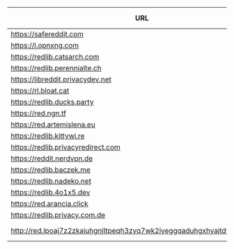 |URL|Network|Version|Location|Behind Cloudflare?|Comment|
|-|-|-|-|-|-|
|https://safereddit.com|WWW|v0.35.1|🇺🇸 US||SFW only|
|https://l.opnxng.com|WWW|v0.35.1|🇸🇬 SG|||
|https://redlib.catsarch.com|WWW|v0.35.1|🇺🇸 US|||
|https://redlib.perennialte.ch|WWW|v0.35.1|🇦🇺 AU|✅||
|https://libreddit.privacydev.net|WWW|v0.35.1|🇫🇷 FR|||
|https://rl.bloat.cat|WWW|v0.35.1|🇷🇴 RO|||
|https://redlib.ducks.party|WWW|v0.35.1|🇳🇱 NL|||
|https://red.ngn.tf|WWW|v0.35.1|🇹🇷 TR|||
|https://red.artemislena.eu|WWW|v0.35.1|🇩🇪 DE||Be crime do gay|
|https://redlib.kittywi.re|WWW|v0.35.1|🇫🇷 FR|||
|https://redlib.privacyredirect.com|WWW|v0.35.1|🇫🇮 FI|||
|https://reddit.nerdvpn.de|WWW|v0.35.1|🇺🇦 UA||SFW only|
|https://redlib.baczek.me|WWW|v0.35.1|🇵🇱 PL|||
|https://redlib.nadeko.net|WWW|v0.35.1|🇨🇱 CL||I don't like reddit.|
|https://redlib.4o1x5.dev|WWW|v0.35.1|🇭🇺 HU|||
|https://red.arancia.click|WWW|v0.35.1|🇺🇸 US|||
|https://redlib.privacy.com.de|WWW|v0.35.1|🇩🇪 DE|||
|http://red.lpoaj7z2zkajuhgnlltpeqh3zyq7wk2iyeggqaduhgxhyajtdt2j7wad.onion|Tor|v0.35.1|🇩🇪 DE||Onion of red.artemislena.eu|
